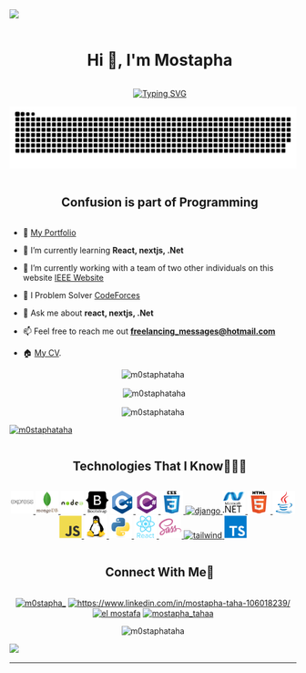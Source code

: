 
<!--horizontal divider(gradiant)-->
<img src="https://user-images.githubusercontent.com/73097560/115834477-dbab4500-a447-11eb-908a-139a6edaec5c.gif">

<!--h1 without bottom border-->
<div id="user-content-toc">
  <ul align="center">
    <summary><h1 style="display: inline-block">Hi 👋, I'm Mostapha</h1></summary>
    <p align="center">
    <div align="center">
      <a href="https://git.io/typing-svg"><img src="https://readme-typing-svg.herokuapp.com?font=Fira+Code&pause=1000&color=342FA9&random=false&width=435&lines=Sallam+3likum+W+Ra7amat+Allah+W+Barakato;Iam+Front-End+Developer;Computer+Science+Student;I+Hope+U+Enjoy+%3A)" alt="Typing SVG" /></a>
    </div>
</p>
  </ul>
</div>


<!--- snake -->
<div align="center">
  <img  src="https://github.com/1999AZZAR/1999AZZAR/blob/main/resources/img/grid-snake.svg"
       alt="snake" /></a>
</div>


<!--h2 without bottom border-->
<div id="user-content-toc">
  <ul align="center">
    <summary><h2 style="display: inline-block">Confusion is part of Programming</h2></summary>
  </ul>
</div>




<!--Intro start-->
- 💼  [My Portfolio](https://m0staphataha.github.io/Mostapha/?fbclid=IwAR1_lLI7nlzl8gJTYUePAGKS7G9yxiAv3PtGEVf87rJ3hzvuyUzNhmDq59s)


- 🌱 I’m currently learning  **React, nextjs, .Net**

- 🔭 I’m currently working with a team of two other individuals on this website [IEEE Website](https://ieee-front-amr-hafeez.vercel.app/)

- 📝 I Problem Solver [CodeForces](https://codeforces.com/profile/M0stapha_Taha?fbclid=IwAR004sf7LvOF8jF7ntKOFrMuudF9TsJPt71x17XGPsSdJ0esT45vY2eJ8io)

- 💬 Ask me about **react, nextjs, .Net**

- 📫 Feel free to reach me out **freelancing_messages@hotmail.com**

- 🏠  [My CV](https://m0staphataha.github.io/My-CV/).
<!--Intro end-->



<!--- stats & Trophy (start) -->
<p align="center">
  <!--- stats (start) -->
<div align="center">
<p><img align="center" src="https://github-readme-stats.vercel.app/api/top-langs?username=m0staphataha&show_icons=true&theme=dracula&locale=en&layout=compact" alt="m0staphataha" /></p>

<p>&nbsp;<img align="center" src="https://github-readme-stats.vercel.app/api?username=m0staphataha&show_icons=true&theme=dracula&title_color=924eb1&text_color=a670a4&bg_color=323544&locale=en" alt="m0staphataha" /></p>

<p><img align="center" src="https://github-readme-streak-stats.herokuapp.com/?user=m0staphataha&theme=dark" alt="m0staphataha" /></p>
</div>
<!--- stats (end) -->

<!--- trophy (start) -->
<div align=center>
  <a href="https://github.com/ryo-ma/github-profile-trophy" title="Go to Source">
      <p align="left"> <a href="https://github.com/ryo-ma/github-profile-trophy"><img src="https://github-profile-trophy.vercel.app/?username=m0staphataha" alt="m0staphataha" /></a> </p>
    </a>
</div>
<!--- trophy (start) -->


</p>        
<!--- stats (end) -->


<!--h1 without bottom border-->
<div id="user-content-toc">
  <ul align="center">
    <summary><h2 style="display: inline-block">Technologies That I Know👨🏻‍💻</h2></summary>
  </ul>
</div>
<!--tech stack icons-->
<p align="center">
<a href="https://expressjs.com" target="_blank" rel="noreferrer"> <img src="https://raw.githubusercontent.com/devicons/devicon/master/icons/express/express-original-wordmark.svg" alt="express" width="40" height="40"/> </a> <a href="https://www.mongodb.com/" target="_blank" rel="noreferrer"> <img src="https://raw.githubusercontent.com/devicons/devicon/master/icons/mongodb/mongodb-original-wordmark.svg" alt="mongodb" width="40" height="40"/> </a> <a href="https://nodejs.org" target="_blank" rel="noreferrer"> <img src="https://raw.githubusercontent.com/devicons/devicon/master/icons/nodejs/nodejs-original-wordmark.svg" alt="nodejs" width="40" height="40"/> </a>
<img src="https://raw.githubusercontent.com/devicons/devicon/master/icons/bootstrap/bootstrap-plain-wordmark.svg" alt="bootstrap" width="40" height="40"/> </a> <a href="https://www.w3schools.com/cpp/" target="_blank" rel="noreferrer"> <img src="https://raw.githubusercontent.com/devicons/devicon/master/icons/cplusplus/cplusplus-original.svg" alt="cplusplus" width="40" height="40"/> </a> <a href="https://www.w3schools.com/cs/" target="_blank" rel="noreferrer"> <img src="https://raw.githubusercontent.com/devicons/devicon/master/icons/csharp/csharp-original.svg" alt="csharp" width="40" height="40"/> </a> <a href="https://www.w3schools.com/css/" target="_blank" rel="noreferrer"> <img src="https://raw.githubusercontent.com/devicons/devicon/master/icons/css3/css3-original-wordmark.svg" alt="css3" width="40" height="40"/> </a> <a href="https://www.djangoproject.com/" target="_blank" rel="noreferrer"> <img src="https://cdn.worldvectorlogo.com/logos/django.svg" alt="django" width="40" height="40"/> </a> <a href="https://dotnet.microsoft.com/" target="_blank" rel="noreferrer"> <img src="https://raw.githubusercontent.com/devicons/devicon/master/icons/dot-net/dot-net-original-wordmark.svg" alt="dotnet" width="40" height="40"/> </a> <a href="https://www.w3.org/html/" target="_blank" rel="noreferrer"> <img src="https://raw.githubusercontent.com/devicons/devicon/master/icons/html5/html5-original-wordmark.svg" alt="html5" width="40" height="40"/> </a> <a href="https://www.java.com" target="_blank" rel="noreferrer"> <img src="https://raw.githubusercontent.com/devicons/devicon/master/icons/java/java-original.svg" alt="java" width="40" height="40"/> </a> <a href="https://developer.mozilla.org/en-US/docs/Web/JavaScript" target="_blank" rel="noreferrer"> <img src="https://raw.githubusercontent.com/devicons/devicon/master/icons/javascript/javascript-original.svg" alt="javascript" width="40" height="40"/> </a> <a href="https://www.linux.org/" target="_blank" rel="noreferrer"> <img src="https://raw.githubusercontent.com/devicons/devicon/master/icons/linux/linux-original.svg" alt="linux" width="40" height="40"/> </a> <a href="https://www.python.org" target="_blank" rel="noreferrer"> <img src="https://raw.githubusercontent.com/devicons/devicon/master/icons/python/python-original.svg" alt="python" width="40" height="40"/> </a> <a href="https://reactjs.org/" target="_blank" rel="noreferrer"> <img src="https://raw.githubusercontent.com/devicons/devicon/master/icons/react/react-original-wordmark.svg" alt="react" width="40" height="40"/> </a> <a href="https://sass-lang.com" target="_blank" rel="noreferrer"> <img src="https://raw.githubusercontent.com/devicons/devicon/master/icons/sass/sass-original.svg" alt="sass" width="40" height="40"/> </a> <a href="https://tailwindcss.com/" target="_blank" rel="noreferrer"> <img src="https://www.vectorlogo.zone/logos/tailwindcss/tailwindcss-icon.svg" alt="tailwind" width="40" height="40"/> </a> <a href="https://www.typescriptlang.org/" target="_blank" rel="noreferrer"> <img src="https://raw.githubusercontent.com/devicons/devicon/master/icons/typescript/typescript-original.svg" alt="typescript" width="40" height="40"/> </a> 
  <a href="https://skillicons.dev">
    
  </a>
</p>


<!-- Connect with me -->
<!--h2 without bottom border-->
<div id="user-content-toc">
  <ul align="center">
    <summary><h2 style="display: inline-block">Connect With Me🤝</h2></summary>
  </ul>
</div>

<!--icons and links-->
<p align="center">
<a href="https://twitter.com/m0stapha_" target="blank"><img align="center" src="https://raw.githubusercontent.com/rahuldkjain/github-profile-readme-generator/master/src/images/icons/Social/twitter.svg" alt="m0stapha_" height="30" width="40" /></a>
<a href="https://linkedin.com/in/https://www.linkedin.com/in/mostapha-taha-106018239/" target="blank"><img align="center" src="https://raw.githubusercontent.com/rahuldkjain/github-profile-readme-generator/master/src/images/icons/Social/linked-in-alt.svg" alt="https://www.linkedin.com/in/mostapha-taha-106018239/" height="30" width="40" /></a>
<a href="https://www.facebook.com/profile.php?id=100009001212190" target="blank"><img align="center" src="https://raw.githubusercontent.com/rahuldkjain/github-profile-readme-generator/master/src/images/icons/Social/facebook.svg" alt="el mostafa" height="30" width="40" /></a>
<a href="https://instagram.com/mostapha_tahaa" target="blank"><img align="center" src="https://raw.githubusercontent.com/rahuldkjain/github-profile-readme-generator/master/src/images/icons/Social/instagram.svg" alt="mostapha_tahaa" height="30" width="40" /></a>
</p>


<!--profile visit count-->
<div align="center">
  
<p> <img src="https://komarev.com/ghpvc/?username=m0staphataha&label=Profile%20views&color=0e75b6&style=flat" alt="m0staphataha" /> </p>
  
</div>

<!--horizontal divider(gradiant)-->
<img src="https://user-images.githubusercontent.com/73097560/115834477-dbab4500-a447-11eb-908a-139a6edaec5c.gif">

----------------------------------------------------------------------
